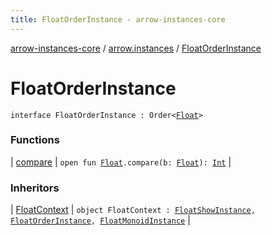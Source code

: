 ```yaml
---
title: FloatOrderInstance - arrow-instances-core
---
```


[arrow-instances-core](../../index.html) / [arrow.instances](../index.html) / [FloatOrderInstance](./index.html)

# FloatOrderInstance

`interface FloatOrderInstance : Order<`[`Float`](https://kotlinlang.org/api/latest/jvm/stdlib/kotlin/-float/index.html)`>`

### Functions

| [compare](compare.html) | `open fun `[`Float`](https://kotlinlang.org/api/latest/jvm/stdlib/kotlin/-float/index.html)`.compare(b: `[`Float`](https://kotlinlang.org/api/latest/jvm/stdlib/kotlin/-float/index.html)`): `[`Int`](https://kotlinlang.org/api/latest/jvm/stdlib/kotlin/-int/index.html) |

### Inheritors

| [FloatContext](../-float-context.html) | `object FloatContext : `[`FloatShowInstance`](../-float-show-instance/index.html)`, `[`FloatOrderInstance`](./index.html)`, `[`FloatMonoidInstance`](../-float-monoid-instance/index.html) |

